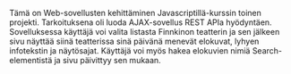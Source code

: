 Tämä on Web-sovellusten kehittäminen Javascriptillä-kurssin toinen projekti. Tarkoituksena oli luoda AJAX-sovellus REST APIa hyödyntäen. Sovelluksessa käyttäjä voi valita listasta Finnkinon teatterin ja sen jälkeen sivu näyttää siinä teatterissa sinä päivänä menevät elokuvat, lyhyen infotekstin ja näytösajat. Käyttäjä voi myös hakea elokuvien nimiä Search-elementistä ja sivu päivittyy sen mukaan. 